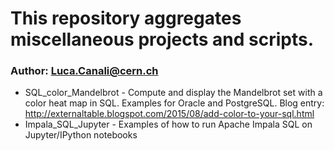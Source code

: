 # This repository aggregates miscellaneous projects and scripts.
### Author: Luca.Canali@cern.ch

- SQL_color_Mandelbrot - Compute and display the Mandelbrot set with a color heat map in SQL. Examples for Oracle and PostgreSQL. Blog entry: http://externaltable.blogspot.com/2015/08/add-color-to-your-sql.html
- Impala_SQL_Jupyter - Examples of how to run Apache Impala SQL on Jupyter/IPython notebooks

